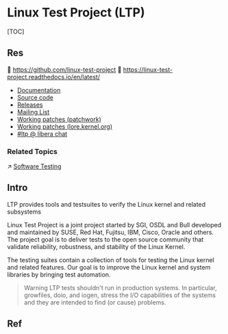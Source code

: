# Linux Test Project (LTP)

[TOC]



## Res
🚧 https://github.com/linux-test-project
📂 https://linux-test-project.readthedocs.io/en/latest/
- [Documentation](http://linux-test-project.rtfd.io/)
- [Source code](https://github.com/linux-test-project/ltp)
- [Releases](https://github.com/linux-test-project/ltp/releases)
- [Mailing List](http://lists.linux.it/listinfo/ltp)
- [Working patches (patchwork)](https://patchwork.ozlabs.org/project/ltp/list/)
- [Working patches (lore.kernel.org)](https://lore.kernel.org/ltp)
- [#ltp @ libera chat](https://libera.chat/)


### Related Topics
↗ [Software Testing](../../../../../../../Software%20Engineering/Software%20Maintenance%20&%20Operations%20Management/🧪%20Software%20Testing/Software%20Testing.md)



## Intro
LTP provides tools and testsuites to verify the Linux kernel and related subsystems

Linux Test Project is a joint project started by SGI, OSDL and Bull developed and maintained by SUSE, Red Hat, Fujitsu, IBM, Cisco, Oracle and others. The project goal is to deliver tests to the open source community that validate reliability, robustness, and stability of the Linux Kernel.

The testing suites contain a collection of tools for testing the Linux kernel and related features. Our goal is to improve the Linux kernel and system libraries by bringing test automation.

> Warning
> LTP tests shouldn't run in production systems. In particular, growfiles, doio, and iogen, stress the I/O capabilities of the systems and they are intended to find (or cause) problems.



## Ref
[Linux Test Project | Wikipedia]: https://en.wikipedia.org/wiki/Linux_Test_Project

